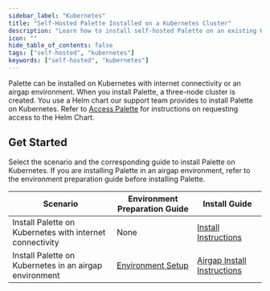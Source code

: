 ```yaml
---
sidebar_label: "Kubernetes"
title: "Self-Hosted Palette Installed on a Kubernetes Cluster"
description: "Learn how to install self-hosted Palette on an existing Kubernetes cluster."
icon: ""
hide_table_of_contents: false
tags: ["self-hosted", "kubernetes"]
keywords: ["self-hosted", "kubernetes"]
---
```


Palette can be installed on Kubernetes with internet connectivity or an airgap environment. When you install Palette, a
three-node cluster is created. You use a Helm chart our support team provides to install Palette on Kubernetes. Refer to
[Access Palette](../palette.md#access-palette) for instructions on requesting access to the Helm Chart.

## Get Started

Select the scenario and the corresponding guide to install Palette on Kubernetes. If you are installing Palette in an
airgap environment, refer to the environment preparation guide before installing Palette.

| Scenario                                                 | Environment Preparation Guide                            | Install Guide                                      |
| -------------------------------------------------------- | -------------------------------------------------------- | -------------------------------------------------- |
| Install Palette on Kubernetes with internet connectivity | None                                                     | [Install Instructions](./install/non-airgap.md)    |
| Install Palette on Kubernetes in an airgap environment   | [Environment Setup](./setup/airgap/environment-setup.md) | [Airgap Install Instructions](./install/airgap.md) |
